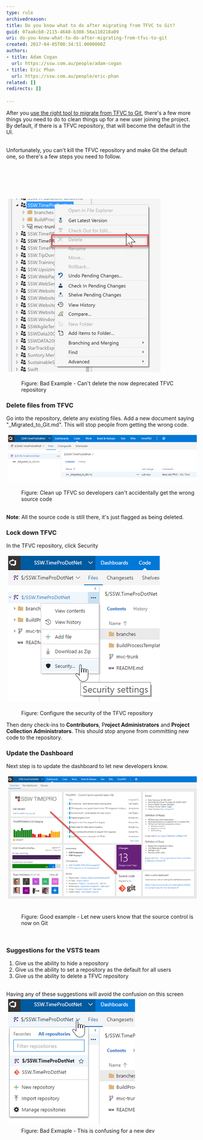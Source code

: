 ```yaml
---
type: rule
archivedreason: 
title: Do you know what to do after migrating from TFVC to Git?
guid: 07aa6cb8-2115-4648-b308-56a110218a09
uri: do-you-know-what-to-do-after-migrating-from-tfvc-to-git
created: 2017-04-05T00:34:51.0000000Z
authors:
- title: Adam Cogan
  url: https://ssw.com.au/people/adam-cogan
- title: Eric Phan
  url: https://ssw.com.au/people/eric-phan
related: []
redirects: []

---
```



​After you <a href="/Pages/Do-you-know-the-best-tool-to-migration-from-TFVC-to-Git.aspx">use the right tool to migrate from TFVC to Git</a>, there's a few more things you need to do to clean things up for a new user joining the project. By default, if there is a TFVC repository, that will become the default in the UI.<br><div><br></div><div>Unfortunately, you can't kill the TFVC repository and make Git the default one, so there's a few steps you need to follow.<br></div><div><br>​<br><br></div>
<br><excerpt class='endintro'></excerpt><br>
<p>​<img src="2017-04-05_10-02-58.png" alt="2017-04-05_10-02-58.png" style="margin:5px;" /></p><dd class="ssw15-rteElement-FigureBad">​Figure: Bad Example - Can't delete the now deprecated​ TFVC repository​​<br></dd><h3 class="ssw15-rteElement-H3">Delete files from TFVC<br></h3><p>Go into the repository, delete any existing files. Add a new document saying "_Migrated_to_Git.md". This will stop people from getting the wrong code.<br></p><p><img src="2017-04-05_10-24-52.png" alt="2017-04-05_10-24-52.png" style="margin:5px;width:808px;" /><br></p><dd class="ssw15-rteElement-FigureNormal">​​​​Figure: Clean up TFVC so developers can't accidentally get the wrong source code<br></dd><dd class="ssw15-rteElement-FigureNormal"><br></dd><p class="ssw15-rteElement-InfoBox"><strong>Note</strong>: All the source code is still there, it's just flagged as being deleted.<br></p><h3 class="ssw15-rteElement-H3">Lock down TFVC<br></h3><p>In the TFVC repository, click Security<br></p><p>​<img src="2017-04-05_10-43-51.png" alt="2017-04-05_10-43-51.png" style="margin:5px;" /></p><dd class="ssw15-rteElement-FigureNormal">Figure: Con​​figure the security of the TFVC repository<br></dd><p class="ssw15-rteElement-P">​​Then deny check-ins to <strong>Contributors</strong>, P<strong>roject Administrators</strong> and <strong>Project Collection Administrators</strong>. This should stop anyone from committing new code to the repository.<br></p><h3 class="ssw15-rteElement-H3">Update the Dashboard<br></h3><p>​Next step is to update the dashboard to let new developers know.<br></p><p class="ssw15-rteElement-P"><img src="2017-04-05_10-30-43.png" alt="2017-04-05_10-30-43.png" style="margin:5px;width:808px;" />​​<br></p><dd class="ssw15-rteElement-FigureGood">​​Figure: Good example - Let new users know that the source control is now on Git<br></dd><p>​​<br></p><h3 class="ssw15-rteElement-H3">​Suggestions for the VSTS team<br></h3><ol><li>​​Give us the ability to hide a repository<br></li><li>Give us the ability to set a repository as the default for all users<br></li><li>Give us the ability to delete a TFVC repository<br></li></ol><br><div>Having any of these suggestions will avoid the confusion on this screen<br></div><div><img src="2017-04-05_10-06-12.png" alt="2017-04-05_10-06-12.png" style="margin:5px;" /><br></div><dd class="ssw15-rteElement-FigureBad">​​Figure: Bad Exmaple - This is confusing for a new dev<br></dd><div><br></div>



